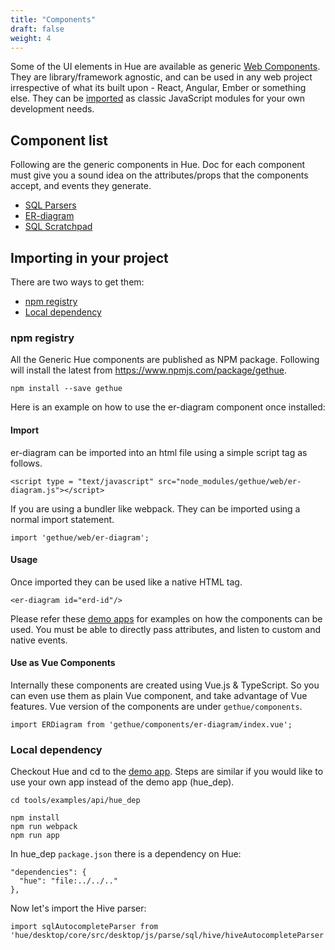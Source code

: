 ```yaml
---
title: "Components"
draft: false
weight: 4
---
```


Some of the UI elements in Hue are available as generic [Web Components](https://developer.mozilla.org/en-US/docs/Web/Web_Components). They are library/framework agnostic, and can be used in any web project irrespective of what its built upon - React, Angular, Ember or something else. They can be [imported](#using-hue-ui-components-in-your-project) as classic JavaScript modules for your own development needs.

## Component list

Following are the generic components in Hue. Doc for each component must give you a sound idea on the attributes/props that the components accept, and events they generate.

* [SQL Parsers](/developer/components/parsers)
* [ER-diagram](/developer/components/er-diagram)
* [SQL Scratchpad](/developer/components/scratchpad)

## Importing in your project

There are two ways to get them:

- [npm registry](#npm-registry)
- [Local dependency](#local-dependency)

### npm registry

All the Generic Hue components are published as NPM package. Following will install the latest from https://www.npmjs.com/package/gethue.

    npm install --save gethue

Here is an example on how to use the er-diagram component once installed:

#### Import

er-diagram can be imported into an html file using a simple script tag as follows.

    <script type = "text/javascript" src="node_modules/gethue/web/er-diagram.js"></script>

If you are using a bundler like webpack. They can be imported using a normal import statement.

    import 'gethue/web/er-diagram';

#### Usage

Once imported they can be used like a native HTML tag.

    <er-diagram id="erd-id"/>

Please refer these [demo apps](https://github.com/cloudera/hue/tree/master/tools/examples/components) for examples on how the components can be used. You must be able to directly pass attributes, and listen to custom and native events.

#### Use as Vue Components

Internally these components are created using Vue.js & TypeScript. So you can even use them as plain Vue component, and take advantage of Vue features. Vue version of the components are under `gethue/components`.

    import ERDiagram from 'gethue/components/er-diagram/index.vue';

### Local dependency

Checkout Hue and cd to the [demo app](https://github.com/cloudera/hue/tree/master/tools/examples/api/hue_dep). Steps are similar if you would like to use your own app instead of the demo app (hue_dep).

    cd tools/examples/api/hue_dep

    npm install
    npm run webpack
    npm run app

In hue_dep `package.json` there is a dependency on Hue:

    "dependencies": {
      "hue": "file:../../.."
    },

Now let's import the Hive parser:

    import sqlAutocompleteParser from 'hue/desktop/core/src/desktop/js/parse/sql/hive/hiveAutocompleteParser';
